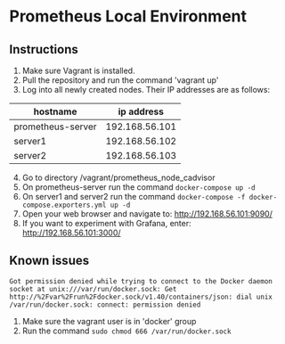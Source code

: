 # Prometheus Local Environment

## Instructions
1. Make sure Vagrant is installed.
2. Pull the repository and run the command 'vagrant up'
3. Log into all newly created nodes. Their IP addresses are as follows:

| hostname          | ip address     | 
|-------------------|----------------|
| prometheus-server | 192.168.56.101 |
| server1           | 192.168.56.102 |
| server2           | 192.168.56.103 |

4. Go to directory /vagrant/prometheus_node_cadvisor
5. On prometheus-server run the command `docker-compose up -d`
6. On server1 and server2 run the command `docker-compose -f docker-compose.exporters.yml up -d`
7. Open your web browser and navigate to: http://192.168.56.101:9090/
8. If you want to experiment with Grafana, enter: http://192.168.56.101:3000/

## Known issues
```
Got permission denied while trying to connect to the Docker daemon socket at unix:///var/run/docker.sock: Get http://%2Fvar%2Frun%2Fdocker.sock/v1.40/containers/json: dial unix /var/run/docker.sock: connect: permission denied
```
1. Make sure the vagrant user is in 'docker' group
2. Run the command `sudo chmod 666 /var/run/docker.sock`
